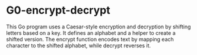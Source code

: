 # G0-encrypt-decrypt
This Go program uses a Caesar-style encryption and decryption by shifting letters based on a key. It defines an alphabet and a helper to create a shifted version. The encrypt function encodes text by mapping each character to the shifted alphabet, while decrypt reverses it.
